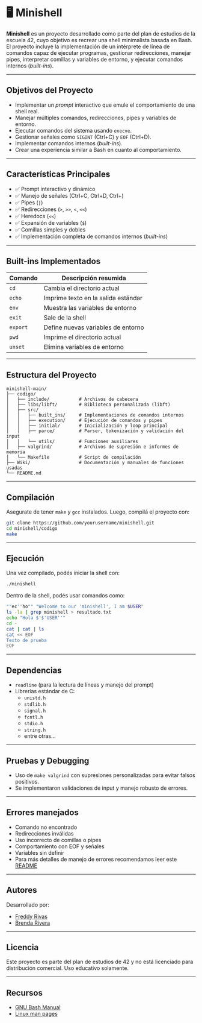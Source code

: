 # 🖥️ Minishell

**Minishell** es un proyecto desarrollado como parte del plan de estudios de la escuela 42, cuyo objetivo es recrear una shell minimalista basada en Bash. El proyecto incluye la implementación de un intérprete de línea de comandos capaz de ejecutar programas, gestionar redirecciones, manejar pipes, interpretar comillas y variables de entorno, y ejecutar comandos internos (*built-ins*).

---

## Objetivos del Proyecto

- Implementar un *prompt* interactivo que emule el comportamiento de una shell real.
- Manejar múltiples comandos, redirecciones, pipes y variables de entorno.
- Ejecutar comandos del sistema usando `execve`.
- Gestionar señales como `SIGINT` (Ctrl+C) y `EOF` (Ctrl+D).
- Implementar comandos internos (*built-ins*).
- Crear una experiencia similar a Bash en cuanto al comportamiento.

---

## Características Principales

- ✅ Prompt interactivo y dinámico
- ✅ Manejo de señales (Ctrl+C, Ctrl+D, Ctrl+\)
- ✅ Pipes (`|`)
- ✅ Redirecciones (`>`, `>>`, `<`, `<<`)
- ✅ Heredocs (`<<`)
- ✅ Expansión de variables (`$`)
- ✅ Comillas simples y dobles
- ✅ Implementación completa de comandos internos (*built-ins*)

---

## Built-ins Implementados

| Comando   | Descripción resumida                          |
|-----------|---------------------------------------|
| `cd`      | Cambia el directorio actual           |
| `echo`    | Imprime texto en la salida estándar   |
| `env`     | Muestra las variables de entorno      |
| `exit`    | Sale de la shell                      |
| `export`  | Define nuevas variables de entorno    |
| `pwd`     | Imprime el directorio actual          |
| `unset`   | Elimina variables de entorno          |

---

## Estructura del Proyecto

```
minishell-main/
├── codigo/
│   ├── include/           # Archivos de cabecera
│   ├── libs/libft/        # Biblioteca personalizada (libft)
│   ├── src/
│   │   ├── built_ins/     # Implementaciones de comandos internos
│   │   ├── execution/     # Ejecución de comandos y pipes
│   │   ├── initial/       # Inicialización y loop principal
│   │   ├── parce/         # Parser, tokenización y validación del input
│   │   └── utils/         # Funciones auxiliares
│   ├── valgrind/          # Archivos de supresión e informes de memoria
│   └── Makefile           # Script de compilación
├── Wiki/                  # Documentación y manuales de funciones usadas
└── README.md
```

---

## Compilación

Asegurate de tener `make` y `gcc` instalados. Luego, compilá el proyecto con:

```bash
git clone https://github.com/yourusername/minishell.git
cd minishell/codigo
make
```

---

## Ejecución

Una vez compilado, podés iniciar la shell con:

```bash
./minishell
```

Dentro de la shell, podés usar comandos como:

```bash
""ec''ho"" "Welcome to our 'minishell', I am $USER"
ls -la | grep minishell > resultado.txt
echo "Hola $'$'USER''"
cd -
cat | cat | ls
cat << EOF
Texto de prueba
EOF
```

---

## Dependencias

- `readline` (para la lectura de líneas y manejo del prompt)
- Librerías estándar de C:
  - `unistd.h`
  - `stdlib.h`
  - `signal.h`
  - `fcntl.h`
  - `stdio.h`
  - `string.h`
  - entre otras...

---

## Pruebas y Debugging

- Uso de `make valgrind` con supresiones personalizadas para evitar falsos positivos.
- Se implementaron validaciones de input y manejo robusto de errores.

---

## Errores manejados

- Comando no encontrado
- Redirecciones inválidas
- Uso incorrecto de comillas o pipes
- Comportamiento con EOF y señales
- Variables sin definir
- Para más detalles de manejo de errores recomendamos leer este [README](https://github.com/OliverKingz/minishell/blob/main/README.md)

---

## Autores

Desarrollado por:

- [Freddy Rivas](https://github.com/FreddyRivasVE)
- [Brenda Rivera](https://github.com/briveraarg)

---

## Licencia

Este proyecto es parte del plan de estudios de 42 y no está licenciado para distribución comercial. Uso educativo solamente.

---

## Recursos

- [GNU Bash Manual](https://www.gnu.org/software/bash/manual/bash.html)
- [Linux man pages](https://man7.org/linux/man-pages/)

